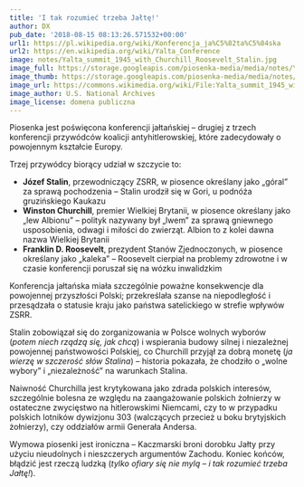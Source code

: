 ```yaml
---
title: 'I tak rozumieć trzeba Jałtę!'
author: DX
pub_date: '2018-08-15 08:13:26.571532+00:00'
url1: https://pl.wikipedia.org/wiki/Konferencja_ja%C5%82ta%C5%84ska
url2: https://en.wikipedia.org/wiki/Yalta_Conference
image: notes/Yalta_summit_1945_with_Churchill_Roosevelt_Stalin.jpg
image_full: https://storage.googleapis.com/piosenka-media/media/notes/Yalta_summit_1945_with_Churchill_Roosevelt_Stalin.jpg
image_thumb: https://storage.googleapis.com/piosenka-media/media/notes/Yalta_summit_1945_with_Churchill_Roosevelt_Stalin.jpg.0x300_q85_upscale.jpg
image_url: https://commons.wikimedia.org/wiki/File:Yalta_summit_1945_with_Churchill,_Roosevelt,_Stalin.jpg
image_author: U.S. National Archives
image_license: domena publiczna
---
```


Piosenka jest poświęcona konferencji jałtańskiej – drugiej z trzech konferencji przywódców koalicji antyhitlerowskiej, które zadecydowały o powojennym kształcie Europy.

Trzej przywódcy biorący udział w szczycie to:

- **Józef Stalin**, przewodniczący ZSRR, w piosence określany jako „góral” za sprawą pochodzenia – Stalin urodził się w Gori, u podnóża gruzińskiego Kaukazu
 - **Winston Churchill**, premier Wielkiej Brytanii, w piosence określany jako „lew Albionu” – polityk nazywany był „lwem” za sprawą gniewnego usposobienia, odwagi i miłości do zwierząt. Albion to z kolei dawna nazwa Wielkiej Brytanii
 - **Franklin D. Roosevelt**, prezydent Stanów Zjednoczonych, w piosence określany jako „kaleka” – Roosevelt cierpiał na problemy zdrowotne i w czasie konferencji poruszał się na wózku inwalidzkim

Konferencja jałtańska miała szczególnie poważne konsekwencje dla powojennej przyszłości Polski; przekreślała szanse na niepodległość i przesądzała o statusie kraju jako państwa satelickiego w strefie wpływów ZSRR. 

Stalin zobowiązał się do zorganizowania w Polsce wolnych wyborów \(_potem niech rządzą się, jak chcą_\) i wspierania budowy silnej i niezależnej powojennej państwowości Polskiej, co Churchill przyjął za dobrą monetę \(_ja wierzę w szczerość słów Stalina_\) – historia pokazała, że chodziło o „wolne wybory” i „niezależność” na warunkach Stalina.

Naiwność Churchilla jest krytykowana jako zdrada polskich interesów, szczególnie bolesna ze względu na zaangażowanie polskich żołnierzy  w ostateczne zwycięstwo na hitlerowskimi Niemcami, czy to w przypadku polskich lotników dywizjonu 303 \(walczących przecież u boku brytyjskich żołnierzy\), czy oddziałów armii Generała Andersa.

Wymowa piosenki jest ironiczna – Kaczmarski broni dorobku Jałty przy użyciu nieudolnych i nieszczerych argumentów Zachodu. Koniec końców, błądzić jest rzeczą ludzką \(_tylko ofiary się nie mylą – i tak rozumieć trzeba Jałtę!_\).